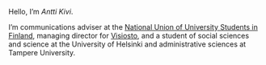 ---
---

Hello, I’m _Antti Kivi_.

I’m communications adviser at the
[National Union of University Students in Finland](https://syl.fi/en), managing
director for [Visiosto](https://www.visiosto.fi/en)<!--rehype:data-skip=true-->,
and a student of social sciences and science at the University of Helsinki and
administrative sciences at Tampere University.
